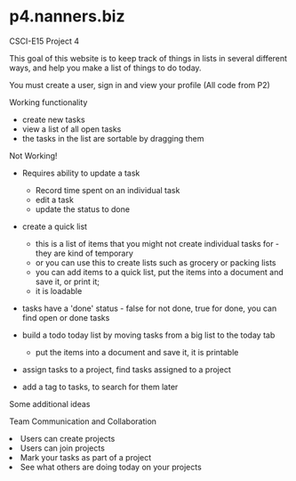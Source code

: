 p4.nanners.biz
==============

CSCI-E15 Project 4

This goal of this website is to keep track of things in lists in several different ways, and help you make a list of things to do today.

You must create a user, sign in and view your profile  (All code from P2)

Working functionality
- create new tasks
- view a list of all open tasks
- the tasks in the list are sortable by dragging them

Not Working!
- Requires ability to update a task
	- Record time spent on an individual task
	- edit a task
	- update the status to done

- create a quick list
	- this is a list of items that you might not create individual tasks for - they are kind of temporary
	- or you can use this to create lists such as grocery or packing lists
	- you can add items to a quick list, put the items into a document and save it, or print it;
	- it is loadable

- tasks have a 'done' status - false for not done, true for done, you can find open or done tasks

- build a todo today list by moving tasks from a big list to the today tab
	- put the items into a document and save it, it is printable

- assign tasks to a project, find tasks assigned to a project
- add a tag to tasks, to search for them later





Some additional ideas
<p>
	Team Communication and Collaboration
</p>

<p>
	<li>Users can create projects </li>
	<li>Users can join projects </li>
	<li>Mark your tasks as part of a project</li>
	<li>See what others are doing today on your projects </li>
	

</p>

